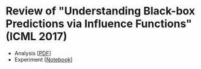 # Review of "Understanding Black-box Predictions via Influence Functions" (ICML 2017)

+ Analysis [[PDF](https://github.com/eolecvk/InfluenceFunctions/blob/master/review.pdf)]
+ Experiment [[Notebook](https://github.com/eolecvk/InfluenceFunctions/blob/master/homework/main.ipynb)]
